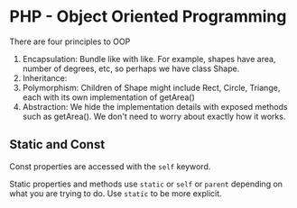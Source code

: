 # PHP - Object Oriented Programming

There are four principles to OOP
1. Encapsulation: Bundle like with like. For example, shapes have area, number of degrees, etc, so perhaps we have class Shape.
2. Inheritance: 
3. Polymorphism: Children of Shape might include Rect, Circle, Triange, each with its own implementation of getArea()
4. Abstraction: We hide the implementation details with exposed methods such as getArea(). We don't need to worry about exactly how it works.

## Static and Const
Const properties are accessed with the `self` keyword.

Static properties and methods use `static` or `self` or `parent` depending on what you are trying to do. Use `static` to be more explicit. 
